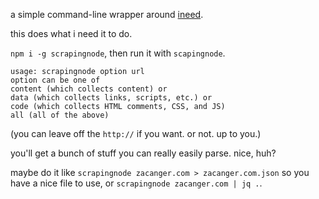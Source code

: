 a simple command-line wrapper around [ineed](https://www.npmjs.com/package/ineed).

this does what i need it to do.

`npm i -g scrapingnode`, then run it with `scapingnode`.

```text
usage: scrapingnode option url
option can be one of
content (which collects content) or
data (which collects links, scripts, etc.) or
code (which collects HTML comments, CSS, and JS)
all (all of the above)
```
(you can leave off the `http://` if you want. or not. up to you.)

you'll get a bunch of stuff you can really easily parse. nice, huh?

maybe do it like `scrapingnode zacanger.com > zacanger.com.json`
so you have a nice file to use, or `scrapingnode zacanger.com | jq .`.
